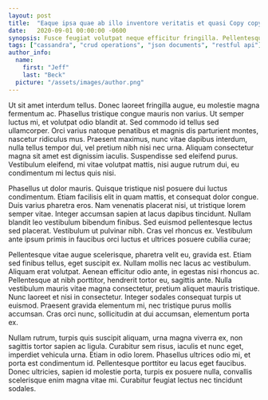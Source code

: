 ```yaml
---
layout: post
title:  "Eaque ipsa quae ab illo inventore veritatis et quasi Copy copy"
date:   2020-09-01 00:00:00 -0600
synopsis: Fusce feugiat volutpat neque efficitur fringilla. Pellentesque eleifend scelerisque pretium. Donec est neque, tincidunt id sapien eu, tempor accumsan felis. Nullam rhoncus sed nisi ac bibendum. Nam ut ipsum non dui lacinia accumsan. Aenean iaculis odio vel felis fringilla fringilla. Proin pretium venenatis semper.
tags: ["cassandra", "crud operations", "json documents", "restful api"]
author_info:
  name: 
    first: "Jeff"
    last: "Beck"
  picture: "/assets/images/author.png"
---
```


Ut sit amet interdum tellus. Donec laoreet fringilla augue, eu molestie magna fermentum ac. Phasellus tristique congue mauris non varius. Ut semper luctus mi, et volutpat odio blandit at. Sed commodo id tellus sed ullamcorper. Orci varius natoque penatibus et magnis dis parturient montes, nascetur ridiculus mus. Praesent maximus, nunc vitae dapibus interdum, nulla tellus tempor dui, vel pretium nibh nisi nec urna. Aliquam consectetur magna sit amet est dignissim iaculis. Suspendisse sed eleifend purus. Vestibulum eleifend, mi vitae volutpat mattis, nisi augue rutrum dui, eu condimentum mi lectus quis nisi.

Phasellus ut dolor mauris. Quisque tristique nisl posuere dui luctus condimentum. Etiam facilisis elit in quam mattis, et consequat dolor congue. Duis varius pharetra eros. Nam venenatis placerat nisi, ut tristique lorem semper vitae. Integer accumsan sapien at lacus dapibus tincidunt. Nullam blandit leo vestibulum bibendum finibus. Sed euismod pellentesque lectus sed placerat. Vestibulum ut pulvinar nibh. Cras vel rhoncus ex. Vestibulum ante ipsum primis in faucibus orci luctus et ultrices posuere cubilia curae;

Pellentesque vitae augue scelerisque, pharetra velit eu, gravida est. Etiam sed finibus tellus, eget suscipit ex. Nullam mollis nec lacus ac vestibulum. Aliquam erat volutpat. Aenean efficitur odio ante, in egestas nisi rhoncus ac. Pellentesque at nibh porttitor, hendrerit tortor eu, sagittis ante. Nulla vestibulum mauris vitae magna consectetur, pretium aliquet mauris tristique. Nunc laoreet et nisi in consectetur. Integer sodales consequat turpis ut euismod. Praesent gravida elementum mi, nec tristique purus mollis accumsan. Cras orci nunc, sollicitudin at dui accumsan, elementum porta ex.

Nullam rutrum, turpis quis suscipit aliquam, urna magna viverra ex, non sagittis tortor sapien ac ligula. Curabitur sem risus, iaculis et nunc eget, imperdiet vehicula urna. Etiam in odio lorem. Phasellus ultrices odio mi, et porta est condimentum id. Pellentesque porttitor eu lacus eget faucibus. Donec ultricies, sapien id molestie porta, turpis ex posuere nulla, convallis scelerisque enim magna vitae mi. Curabitur feugiat lectus nec tincidunt sodales.